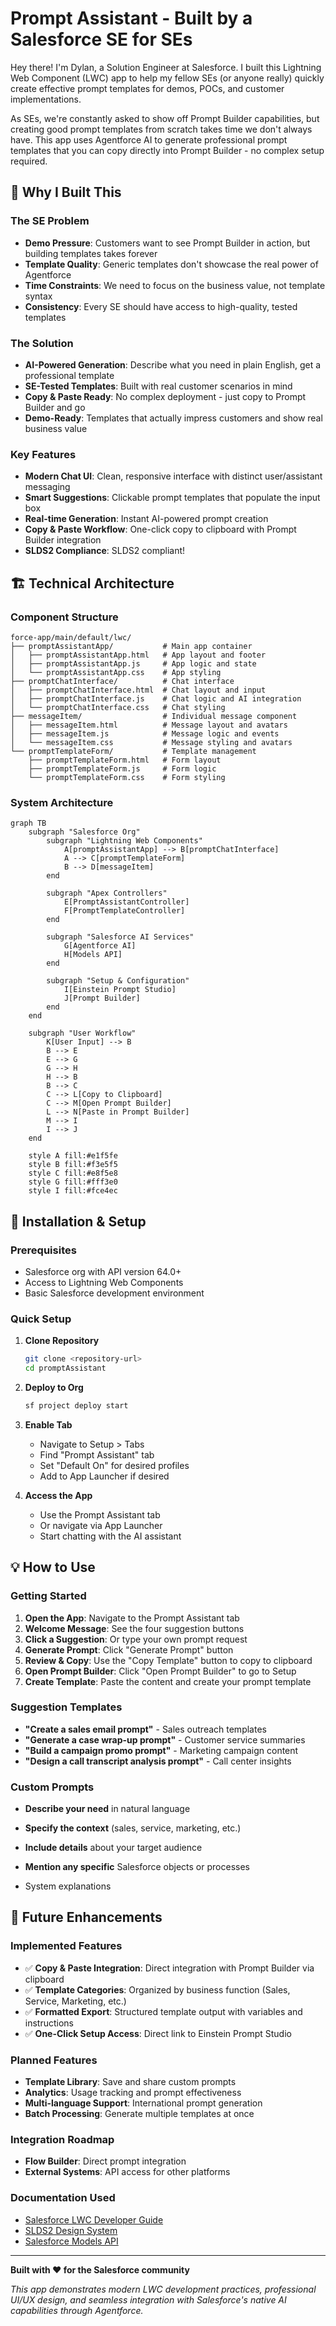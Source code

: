 # Prompt Assistant - Built by a Salesforce SE for SEs

Hey there! I'm Dylan, a Solution Engineer at Salesforce. I built this Lightning Web Component (LWC) app to help my fellow SEs (or anyone really) quickly create effective prompt templates for demos, POCs, and customer implementations. 

As SEs, we're constantly asked to show off Prompt Builder capabilities, but creating good prompt templates from scratch takes time we don't always have. This app uses Agentforce AI to generate professional prompt templates that you can copy directly into Prompt Builder - no complex setup required.

## 🚀 **Why I Built This**

### **The SE Problem**
- **Demo Pressure**: Customers want to see Prompt Builder in action, but building templates takes forever
- **Template Quality**: Generic templates don't showcase the real power of Agentforce
- **Time Constraints**: We need to focus on the business value, not template syntax
- **Consistency**: Every SE should have access to high-quality, tested templates

### **The Solution**
- **AI-Powered Generation**: Describe what you need in plain English, get a professional template
- **SE-Tested Templates**: Built with real customer scenarios in mind
- **Copy & Paste Ready**: No complex deployment - just copy to Prompt Builder and go
- **Demo-Ready**: Templates that actually impress customers and show real business value

### **Key Features**
- **Modern Chat UI**: Clean, responsive interface with distinct user/assistant messaging
- **Smart Suggestions**: Clickable prompt templates that populate the input box
- **Real-time Generation**: Instant AI-powered prompt creation
- **Copy & Paste Workflow**: One-click copy to clipboard with Prompt Builder integration
- **SLDS2 Compliance**: SLDS2 compliant!

## 🏗️ **Technical Architecture**

### **Component Structure**
```
force-app/main/default/lwc/
├── promptAssistantApp/           # Main app container
│   ├── promptAssistantApp.html   # App layout and footer
│   ├── promptAssistantApp.js     # App logic and state
│   └── promptAssistantApp.css    # App styling
├── promptChatInterface/          # Chat interface
│   ├── promptChatInterface.html  # Chat layout and input
│   ├── promptChatInterface.js    # Chat logic and AI integration
│   └── promptChatInterface.css   # Chat styling
├── messageItem/                  # Individual message component
│   ├── messageItem.html          # Message layout and avatars
│   ├── messageItem.js            # Message logic and events
│   └── messageItem.css           # Message styling and avatars
└── promptTemplateForm/           # Template management
    ├── promptTemplateForm.html   # Form layout
    ├── promptTemplateForm.js     # Form logic
    └── promptTemplateForm.css    # Form styling
```

### **System Architecture**
```mermaid
graph TB
    subgraph "Salesforce Org"
        subgraph "Lightning Web Components"
            A[promptAssistantApp] --> B[promptChatInterface]
            A --> C[promptTemplateForm]
            B --> D[messageItem]
        end
        
        subgraph "Apex Controllers"
            E[PromptAssistantController]
            F[PromptTemplateController]
        end
        
        subgraph "Salesforce AI Services"
            G[Agentforce AI]
            H[Models API]
        end
        
        subgraph "Setup & Configuration"
            I[Einstein Prompt Studio]
            J[Prompt Builder]
        end
    end
    
    subgraph "User Workflow"
        K[User Input] --> B
        B --> E
        E --> G
        G --> H
        H --> B
        B --> C
        C --> L[Copy to Clipboard]
        C --> M[Open Prompt Builder]
        L --> N[Paste in Prompt Builder]
        M --> I
        I --> J
    end
    
    style A fill:#e1f5fe
    style B fill:#f3e5f5
    style C fill:#e8f5e8
    style G fill:#fff3e0
    style I fill:#fce4ec
```

## 🔧 **Installation & Setup**

### **Prerequisites**
- Salesforce org with API version 64.0+
- Access to Lightning Web Components
- Basic Salesforce development environment

### **Quick Setup**
1. **Clone Repository**
   ```bash
   git clone <repository-url>
   cd promptAssistant
   ```

2. **Deploy to Org**
   ```bash
   sf project deploy start
   ```

3. **Enable Tab**
   - Navigate to Setup > Tabs
   - Find "Prompt Assistant" tab
   - Set "Default On" for desired profiles
   - Add to App Launcher if desired

4. **Access the App**
   - Use the Prompt Assistant tab
   - Or navigate via App Launcher
   - Start chatting with the AI assistant

## 💡 **How to Use**

### **Getting Started**
1. **Open the App**: Navigate to the Prompt Assistant tab
2. **Welcome Message**: See the four suggestion buttons
3. **Click a Suggestion**: Or type your own prompt request
4. **Generate Prompt**: Click "Generate Prompt" button
5. **Review & Copy**: Use the "Copy Template" button to copy to clipboard
6. **Open Prompt Builder**: Click "Open Prompt Builder" to go to Setup
7. **Create Template**: Paste the content and create your prompt template

### **Suggestion Templates**
- **"Create a sales email prompt"** - Sales outreach templates
- **"Generate a case wrap-up prompt"** - Customer service summaries
- **"Build a campaign promo prompt"** - Marketing campaign content
- **"Design a call transcript analysis prompt"** - Call center insights

### **Custom Prompts**
- **Describe your need** in natural language
- **Specify the context** (sales, service, marketing, etc.)
- **Include details** about your target audience
- **Mention any specific** Salesforce objects or processes

- System explanations

## 🔮 **Future Enhancements**

### **Implemented Features**
- ✅ **Copy & Paste Integration**: Direct integration with Prompt Builder via clipboard
- ✅ **Template Categories**: Organized by business function (Sales, Service, Marketing, etc.)
- ✅ **Formatted Export**: Structured template output with variables and instructions
- ✅ **One-Click Setup Access**: Direct link to Einstein Prompt Studio

### **Planned Features**
- **Template Library**: Save and share custom prompts
- **Analytics**: Usage tracking and prompt effectiveness
- **Multi-language Support**: International prompt generation
- **Batch Processing**: Generate multiple templates at once

### **Integration Roadmap**
- **Flow Builder**: Direct prompt integration
- **External Systems**: API access for other platforms

### **Documentation Used**
- [Salesforce LWC Developer Guide](https://developer.salesforce.com/docs/component-library/documentation/en/lwc)
- [SLDS2 Design System](https://www.lightningdesignsystem.com/)
- [Salesforce Models API](https://developer.salesforce.com/docs/atlas.en-us.apexref.meta/apexref/apex_ai_models.htm)

---

**Built with ❤️ for the Salesforce community**

*This app demonstrates modern LWC development practices, professional UI/UX design, and seamless integration with Salesforce's native AI capabilities through Agentforce.*
